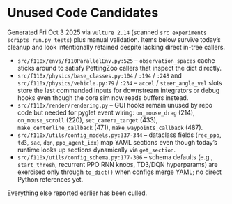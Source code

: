 # Unused Code Candidates

Generated Fri Oct  3 2025 via `vulture 2.14` (scanned `src experiments scripts run.py tests`) plus manual validation. Items below survive today’s cleanup and look intentionally retained despite lacking direct in-tree callers.

- `src/f110x/envs/f110ParallelEnv.py:525` – `observation_spaces` cache sticks around to satisfy PettingZoo callers that inspect the dict directly.
- `src/f110x/physics/base_classes.py:104` / `:194` / `:248` and `src/f110x/physics/vehicle.py:79` / `:234` – `accel` / `steer_angle_vel` slots store the last commanded inputs for downstream integrators or debug hooks even though the core sim now reads buffers instead.
- `src/f110x/render/rendering.py` – GUI hooks remain unused by repo code but needed for pyglet event wiring: `on_mouse_drag` (214), `on_mouse_scroll` (220), `set_camera_target` (433), `make_centerline_callback` (471), `make_waypoints_callback` (487).
- `src/f110x/utils/config_models.py:337-344` – dataclass fields (`rec_ppo`, `td3`, `sac`, `dqn`, `ppo_agent_idx`) map YAML sections even though today’s runtime looks up sections dynamically via `get_section`.
- `src/f110x/utils/config_schema.py:177-306` – schema defaults (e.g., `start_thresh`, recurrent PPO RNN knobs, TD3/DQN hyperparams) are exercised only through `to_dict()` when configs merge YAML; no direct Python references yet.

Everything else reported earlier has been culled.
